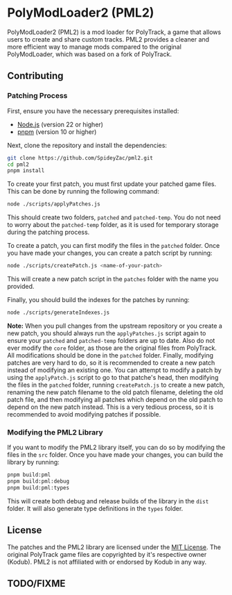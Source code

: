# PolyModLoader2 (PML2)

PolyModLoader2 (PML2) is a mod loader for PolyTrack, a game that allows users to create and share custom tracks. PML2 provides a cleaner and more efficient way to manage mods compared to the original PolyModLoader, which was based on a fork of PolyTrack.

## Contributing

### Patching Process

First, ensure you have the necessary prerequisites installed:

- [Node.js](https://nodejs.org/) (version 22 or higher)
- [pnpm](https://pnpm.io/) (version 10 or higher)

Next, clone the repository and install the dependencies:

```bash
git clone https://github.com/SpideyZac/pml2.git
cd pml2
pnpm install
```

To create your first patch, you must first update your patched game files. This can be done by running the following command:

```bash
node ./scripts/applyPatches.js
```

This should create two folders, `patched` and `patched-temp`. You do not need to worry about the `patched-temp` folder, as it is used for temporary storage during the patching process.

To create a patch, you can first modify the files in the `patched` folder. Once you have made your changes, you can create a patch script by running:

```bash
node ./scripts/createPatch.js <name-of-your-patch>
```

This will create a new patch script in the `patches` folder with the name you provided.

Finally, you should build the indexes for the patches by running:

```bash
node ./scripts/generateIndexes.js
```

**Note:** When you pull changes from the upstream repository or you create a new patch, you should always run the `applyPatches.js` script again to ensure your `patched` and `patched-temp` folders are up to date. Also do not ever modify the `core` folder, as those are the original files from PolyTrack. All modifications should be done in the `patched` folder. Finally, modifying patches are very hard to do, so it is recommended to create a new patch instead of modifying an existing one. You can attempt to modify a patch by using the `applyPatch.js` script to go to that patche's head, then modifying the files in the `patched` folder, running `createPatch.js` to create a new patch, renaming the new patch filename to the old patch filename, deleting the old patch file, and then modifying all patches which depend on the old patch to depend on the new patch instead. This is a very tedious process, so it is recommended to avoid modifying patches if possible.

### Modifying the PML2 Library

If you want to modify the PML2 library itself, you can do so by modifying the files in the `src` folder. Once you have made your changes, you can build the library by running:

```bash
pnpm build:pml
pnpm build:pml:debug
pnpm build:pml:types
```

This will create both debug and release builds of the library in the `dist` folder. It will also generate type definitions in the `types` folder.

## License

The patches and the PML2 library are licensed under the [MIT License](LICENSE). The original PolyTrack game files are copyrighted by it's respective owner (Kodub). PML2 is not affiliated with or endorsed by Kodub in any way.

## TODO/FIXME
